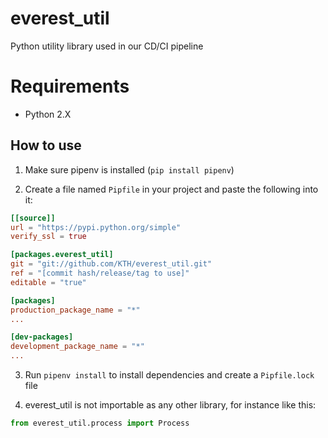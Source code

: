 # everest_util
Python utility library used in our CD/CI pipeline

# Requirements
* Python 2.X

## How to use
1. Make sure pipenv is installed (`pip install pipenv`)

2. Create a file named `Pipfile` in your project and paste the following into it:
```toml
[[source]]
url = "https://pypi.python.org/simple"
verify_ssl = true

[packages.everest_util]
git = "git://github.com/KTH/everest_util.git"
ref = "[commit hash/release/tag to use]"
editable = "true"

[packages]
production_package_name = "*"
...

[dev-packages]
development_package_name = "*"
...
```
3. Run `pipenv install` to install dependencies and create a `Pipfile.lock` file

4. everest_util is not importable as any other library, for instance like this:
```python
from everest_util.process import Process
```

